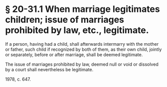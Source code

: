 # § 20-31.1 When marriage legitimates children; issue of marriages prohibited by law, etc., legitimate.

<p>If a person, having had a child, shall afterwards intermarry with the mother or father, such child if recognized by both of them, as their own child, jointly or separately, before or after marriage, shall be deemed legitimate.</p><p>The issue of marriages prohibited by law, deemed null or void or dissolved by a court shall nevertheless be legitimate.</p><p>1978, c. 647.</p>